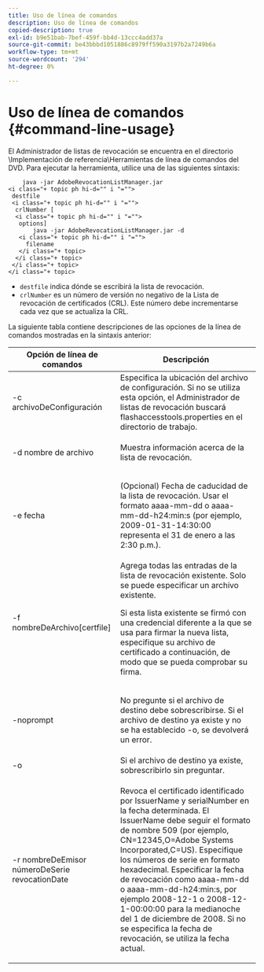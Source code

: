 ```yaml
---
title: Uso de línea de comandos
description: Uso de línea de comandos
copied-description: true
exl-id: b9e51bab-7bef-459f-bb4d-13ccc4add37a
source-git-commit: be43bbbd1051886c8979ff590a3197b2a7249b6a
workflow-type: tm+mt
source-wordcount: '294'
ht-degree: 0%

---
```


# Uso de línea de comandos {#command-line-usage}

El Administrador de listas de revocación se encuentra en el directorio \Implementación de referencia\Herramientas de línea de comandos del DVD. Para ejecutar la herramienta, utilice una de las siguientes sintaxis:

```
    java -jar AdobeRevocationListManager.jar 
<i class="+ topic ph hi-d="" i "="">
 destfile 
 <i class="+ topic ph hi-d="" i "="">
  crlNumber [
  <i class="+ topic ph hi-d="" i "="">
   options] 
       java -jar AdobeRevocationListManager.jar -d 
   <i class="+ topic ph hi-d="" i "="">
     filename
   </i class="+ topic>
  </i class="+ topic>
 </i class="+ topic>
</i class="+ topic>
```

* `destfile` indica dónde se escribirá la lista de revocación.
* `crlNumber` es un número de versión no negativo de la Lista de revocación de certificados (CRL). Este número debe incrementarse cada vez que se actualiza la CRL.

La siguiente tabla contiene descripciones de las opciones de la línea de comandos mostradas en la sintaxis anterior:

<table frame="all" colsep="1" rowsep="1" class="+ topic/table adobe-d/table " id="table_a3y_wqy_n4"> 
 <thead class="- topic/thead "> 
  <tr rowsep="1" class="- topic/row "> 
   <th colname="1" class="- topic/entry entry"> Opción de línea de comandos </th> 
   <th colname="2" class="- topic/entry entry"> Descripción </th> 
  </tr> 
 </thead>
 <tbody class="- topic/tbody "> 
  <tr rowsep="1" class="- topic/row "> 
   <td colname="1" class="- topic/entry "><span class="+ topic/ph pr-d/codeph codeph">-c archivoDeConfiguración</span> </td> 
   <td colname="2" class="- topic/entry ">Especifica la ubicación del archivo de configuración. Si no se utiliza esta opción, el Administrador de listas de revocación buscará <span class="filepath"> flashaccesstools.properties</span> en el directorio de trabajo. </td> 
  </tr> 
  <tr rowsep="1" class="- topic/row "> 
   <td colname="1" class="- topic/entry "><span class="+ topic/ph pr-d/codeph codeph">-d nombre de archivo</span> </td> 
   <td colname="2" class="- topic/entry "> <p class="- topic/p ">Muestra información acerca de la lista de revocación. </p> </td> 
  </tr> 
  <tr rowsep="1" class="- topic/row "> 
   <td colname="1" class="- topic/entry "><span class="+ topic/ph pr-d/codeph codeph">-e fecha</span> </td> 
   <td colname="2" class="- topic/entry "> <p class="- topic/p ">(Opcional) Fecha de caducidad de la lista de revocación. Usar el formato <span class="+ topic/ph pr-d/codeph codeph">aaaa-mm-dd</span> o <span class="+ topic/ph pr-d/codeph codeph">aaaa-mm-dd-h24:min:s</span> (por ejemplo, 2009-01-31-14:30:00 representa el 31 de enero a las 2:30 p.m.). </p> </td> 
  </tr> 
  <tr rowsep="1" class="- topic/row "> 
   <td colname="1" class="- topic/entry "><span class="codeph">-f nombreDeArchivo[certfile]</span> </td> 
   <td colname="2" class="- topic/entry ">Agrega todas las entradas de la lista de revocación existente. Solo se puede especificar un archivo existente. <p class="- topic/p ">Si esta lista existente se firmó con una credencial diferente a la que se usa para firmar la nueva lista, especifique su archivo de certificado a continuación, de modo que se pueda comprobar su firma. </p> </td> 
  </tr> 
  <tr rowsep="1" class="- topic/row "> 
   <td colname="1" class="- topic/entry "><span class="codeph"> -noprompt</span> </td> 
   <td colname="2" class="- topic/entry "> <p class="- topic/p ">No pregunte si el archivo de destino debe sobrescribirse. Si el archivo de destino ya existe y no se ha establecido -o, se devolverá un error. </p> </td> 
  </tr> 
  <tr rowsep="1" class="- topic/row "> 
   <td colname="1" class="- topic/entry "><span class="codeph"> -o</span> </td> 
   <td colname="2" class="- topic/entry "> Si el archivo de destino ya existe, sobrescribirlo sin preguntar. </td> 
  </tr> 
  <tr rowsep="0" class="- topic/row "> 
   <td colname="1" class="- topic/entry "><span class="codeph">-r nombreDeEmisor númeroDeSerie revocationDate</span> </td> 
   <td colname="2" class="- topic/entry "> <p class="- topic/p ">Revoca el certificado identificado por <span class="codeph"> IssuerName</span> y <span class="codeph"> serialNumber</span> en la fecha determinada. El <span class="codeph"> IssuerName</span> debe seguir el formato de nombre 509 (por ejemplo, <span class="codeph"> CN=12345,O=Adobe Systems Incorporated,C=US</span>). Especifique los números de serie en formato hexadecimal. Especificar la fecha de revocación como <span class="+ topic/ph pr-d/codeph codeph">aaaa-mm-dd</span> o <span class="+ topic/ph pr-d/codeph codeph">aaaa-mm-dd-h24:min:s</span>, por ejemplo 2008-12-1 o 2008-12-1-00:00:00 para la medianoche del 1 de diciembre de 2008. Si no se especifica la fecha de revocación, se utiliza la fecha actual. </p> </td> 
  </tr> 
 </tbody> 
</table>
